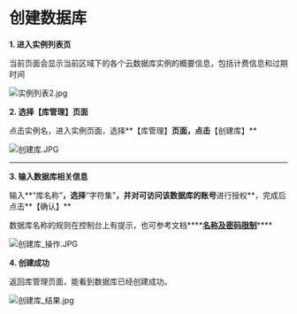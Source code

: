 # **创建数据库**

****1. 进入实例列表页****

当前页面会显示当前区域下的各个云数据库实例的概要信息，包括计费信息和过期时间

![实例列表2.jpg](http://img1.jcloudcs.com/cms/99c5c7b2-6632-49cb-9cb2-283a689c16dd20170821114731.jpg)

**2. 选择【库管理】页面**

点击实例名，进入实例页面，选择**【库管理】**页面，点击**【创建库】**

![创建库.JPG](http://img1.jcloudcs.com/cms/2dacf0bc-909b-4586-b271-7a7f7c503a6320170821114803.JPG)

****

**3. 输入数据库相关信息**

输入**“库名称”**，选择**“字符集”**，并对可访问该数据库的账号**进行授权**，完成后点击**【确认】**

数据库名称的规则在控制台上有提示，也可参考文档****[**名称及密码限制**](http://www.jdcloud.com/help/detail/1693/isCateLog/1 "名称及密码限制")****

![创建库_操作.JPG](http://img1.jcloudcs.com/cms/a071b758-bd7e-48b9-a689-183817e8c89e20170821114836.JPG)

**4. 创建成功**

返回库管理页面，能看到数据库已经创建成功。

![创建库_结果.jpg](http://img1.jcloudcs.com/cms/2efa3d0a-04af-4dce-a42e-4021e37f5c8820170821115119.jpg)